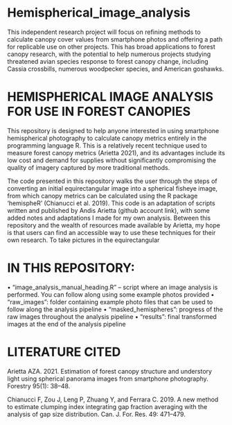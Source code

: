 # Hemispherical_image_analysis



This independent research project will focus on refining methods to calculate canopy cover values from smartphone photos and offering a path for replicable use on other projects. This has broad applications to forest canopy research, with the potential to help numerous projects studying threatened avian species response to forest canopy change, including Cassia crossbills, numerous woodpecker species, and American goshawks. 

# HEMISPHERICAL IMAGE ANALYSIS FOR USE IN FOREST CANOPIES

This repository is designed to help anyone interested in using smartphone hemispherical photography to calculate canopy metrics entirely in the programming language R. This is a relatively recent technique used to measure forest canopy metrics (Arietta 2021), and its advantages include its low cost and demand for supplies without significantly compromising the quality of imagery captured by more traditional methods. 
	
 The code presented in this repository walks the user through the steps of converting an initial equirectangular image into a spherical fisheye image, from which canopy metrics can be calculated using the R package ‘hemispheR’ (Chianucci et al. 2019). This code is an adaptation of scripts written and published by Andis Arietta (github account link), with some added notes and adaptations I made for my own analysis. Between this repository and the wealth of resources made available by Arietta, my hope is that users can find an accessible way to use these techniques for their own research. 
	To take pictures in the equirectangular 

# IN THIS REPOSITORY:

•	“image_analysis_manual_heading.R” – script where an image analysis is performed. You can follow along using some example photos provided
•	“raw_images”: folder containing example photo files that can be used to follow along the analysis pipeline 
•	“masked_hemispheres”: progress of the raw  images throughout the analysis pipeline
•	“results”: final transformed images at the end of the analysis pipeline


# LITERATURE CITED

Arietta AZA. 2021. Estimation of forest canopy structure and understory light using spherical panorama images from smartphone photography. Forestry 95(1): 38–48.  

Chianucci F, Zou J, Leng P, Zhuang Y, and Ferrara C. 2019. A new method to estimate clumping index integrating gap fraction averaging with the analysis of gap size distribution. Can. J. For. Res. 49: 471–479. 
